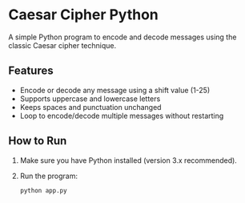# Caesar Cipher Python

A simple Python program to encode and decode messages using the classic Caesar cipher technique.

## Features

- Encode or decode any message using a shift value (1-25)
- Supports uppercase and lowercase letters
- Keeps spaces and punctuation unchanged
- Loop to encode/decode multiple messages without restarting

## How to Run

1. Make sure you have Python installed (version 3.x recommended).
2. Run the program:

   ```bash
   python app.py
